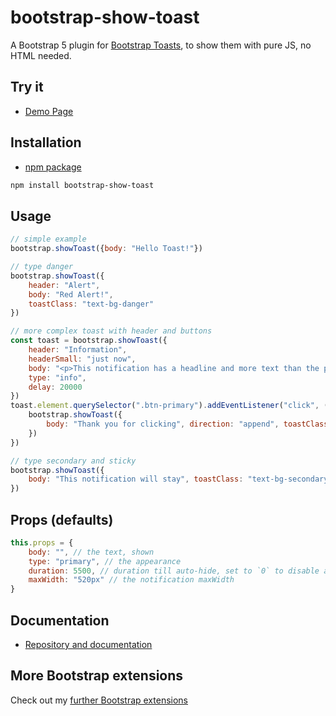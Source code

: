 # bootstrap-show-toast

A Bootstrap 5 plugin for [Bootstrap Toasts](https://getbootstrap.com/docs/5.2/components/toasts/), to show them with pure JS, no HTML needed.

## Try it

- [Demo Page](https://shaack.com/projekte/bootstrap-show-toast/)

## Installation

- [npm package](https://www.npmjs.com/package/bootstrap-show-toast)

```sh
npm install bootstrap-show-toast
```

## Usage

```js
// simple example
bootstrap.showToast({body: "Hello Toast!"})

// type danger
bootstrap.showToast({
    header: "Alert",
    body: "Red Alert!",
    toastClass: "text-bg-danger"
})

// more complex toast with header and buttons
const toast = bootstrap.showToast({
    header: "Information",
    headerSmall: "just now",
    body: "<p>This notification has a headline and more text than the previous one.</p><div><button class='btn btn-primary me-1 btn-sm'>Click me</button><button class='btn btn-secondary btn-sm' data-bs-dismiss='toast'>Close</button></div>",
    type: "info",
    delay: 20000
})
toast.element.querySelector(".btn-primary").addEventListener("click", () => {
    bootstrap.showToast({
        body: "Thank you for clicking", direction: "append", toastClass: "text-bg-success", closeButtonClass: "btn-close-white"
    })
})

// type secondary and sticky
bootstrap.showToast({
    body: "This notification will stay", toastClass: "text-bg-secondary", closeButtonClass: "btn-close-white", delay: 0
})
```

## Props (defaults)

```js
this.props = {
    body: "", // the text, shown
    type: "primary", // the appearance
    duration: 5500, // duration till auto-hide, set to `0` to disable auto-hide
    maxWidth: "520px" // the notification maxWidth
}
```

## Documentation

- [Repository and documentation](https://github.com/shaack/bootstrap-show-toast)

## More Bootstrap extensions

Check out my [further Bootstrap extensions](https://github.com/shaack?tab=repositories&q=bootstrap&type=&language=&sort=stargazers)
